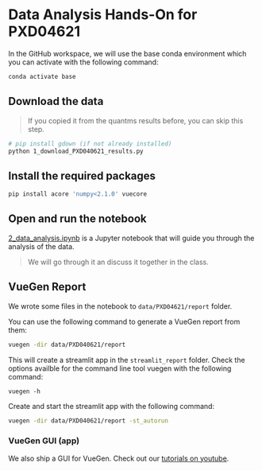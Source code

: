 # Data Analysis Hands-On for PXD04621

In the GitHub workspace, we will use the base conda environment which you can activate
with the following command:

```bash
conda activate base
```

## Download the data

> If you copied it from the quantms results before, you can skip this step.

```bash
# pip install gdown (if not already installed)
python 1_download_PXD040621_results.py
```


## Install the required packages

```bash
pip install acore 'numpy<2.1.0' vuecore
```

## Open and run the notebook

[2_data_analysis.ipynb](2_data_analysis.ipynb)
is a Jupyter notebook that will guide you through the analysis of the data.

> We will go through it an discuss it together in the class.


## VueGen Report

We wrote some files in the notebook to `data/PXD04621/report` folder. 

You can use the following command to generate a VueGen report from them:

```bash
vuegen -dir data/PXD040621/report
```

This will create a streamlit app in the `streamlit_report` folder. Check the options 
availble for the command line tool vuegen with the following command:

```
vuegen -h
```

Create and start the streamlit app with the following command:

```bash
vuegen -dir data/PXD040621/report -st_autorun
```

### VueGen GUI (app)

We also ship a GUI for VueGen. Check out our 
[tutorials on youtube](https://www.youtube.com/playlist?list=PLTbkQyef1c2S3qGzzva_JLlgdwsXjHCHH).
